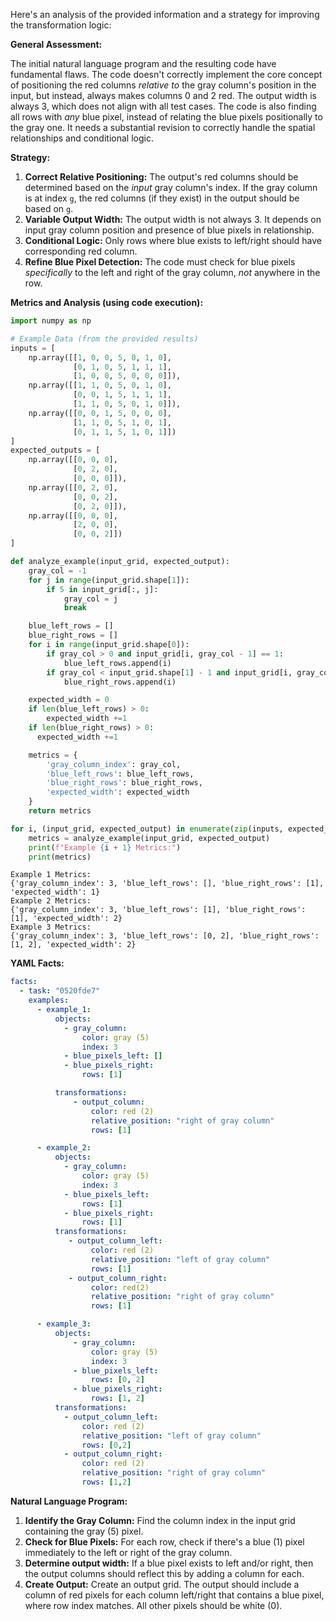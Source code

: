 Here's an analysis of the provided information and a strategy for improving the transformation logic:

**General Assessment:**

The initial natural language program and the resulting code have fundamental flaws. The code doesn't correctly implement the core concept of positioning the red columns *relative to* the gray column's position in the input, but instead, always makes columns 0 and 2 red. The output width is always 3, which does not align with all test cases. The code is also finding all rows with *any* blue pixel, instead of relating the blue pixels positionally to the gray one. It needs a substantial revision to correctly handle the spatial relationships and conditional logic.

**Strategy:**

1.  **Correct Relative Positioning:** The output's red columns should be determined based on the *input* gray column's index. If the gray column is at index `g`, the red columns (if they exist) in the output should be based on `g`.
2.  **Variable Output Width:** The output width is not always 3. It depends on input gray column position and presence of blue pixels in relationship.
3.  **Conditional Logic:** Only rows where blue exists to left/right should have corresponding red column.
4.  **Refine Blue Pixel Detection:** The code must check for blue pixels *specifically* to the left and right of the gray column, *not* anywhere in the row.

**Metrics and Analysis (using code execution):**


``` python
import numpy as np

# Example Data (from the provided results)
inputs = [
    np.array([[1, 0, 0, 5, 0, 1, 0],
              [0, 1, 0, 5, 1, 1, 1],
              [1, 0, 0, 5, 0, 0, 0]]),
    np.array([[1, 1, 0, 5, 0, 1, 0],
              [0, 0, 1, 5, 1, 1, 1],
              [1, 1, 0, 5, 0, 1, 0]]),
    np.array([[0, 0, 1, 5, 0, 0, 0],
              [1, 1, 0, 5, 1, 0, 1],
              [0, 1, 1, 5, 1, 0, 1]])
]
expected_outputs = [
    np.array([[0, 0, 0],
              [0, 2, 0],
              [0, 0, 0]]),
    np.array([[0, 2, 0],
              [0, 0, 2],
              [0, 2, 0]]),
    np.array([[0, 0, 0],
              [2, 0, 0],
              [0, 0, 2]])
]

def analyze_example(input_grid, expected_output):
    gray_col = -1
    for j in range(input_grid.shape[1]):
        if 5 in input_grid[:, j]:
            gray_col = j
            break

    blue_left_rows = []
    blue_right_rows = []
    for i in range(input_grid.shape[0]):
        if gray_col > 0 and input_grid[i, gray_col - 1] == 1:
            blue_left_rows.append(i)
        if gray_col < input_grid.shape[1] - 1 and input_grid[i, gray_col + 1] == 1:
            blue_right_rows.append(i)

    expected_width = 0
    if len(blue_left_rows) > 0:
        expected_width +=1
    if len(blue_right_rows) > 0:
      expected_width +=1

    metrics = {
        'gray_column_index': gray_col,
        'blue_left_rows': blue_left_rows,
        'blue_right_rows': blue_right_rows,
        'expected_width': expected_width
    }
    return metrics

for i, (input_grid, expected_output) in enumerate(zip(inputs, expected_outputs)):
    metrics = analyze_example(input_grid, expected_output)
    print(f"Example {i + 1} Metrics:")
    print(metrics)


```
```
Example 1 Metrics:
{'gray_column_index': 3, 'blue_left_rows': [], 'blue_right_rows': [1], 'expected_width': 1}
Example 2 Metrics:
{'gray_column_index': 3, 'blue_left_rows': [1], 'blue_right_rows': [1], 'expected_width': 2}
Example 3 Metrics:
{'gray_column_index': 3, 'blue_left_rows': [0, 2], 'blue_right_rows': [1, 2], 'expected_width': 2}

```
**YAML Facts:**


```yaml
facts:
  - task: "0520fde7"
    examples:
      - example_1:
          objects:
            - gray_column:
                color: gray (5)
                index: 3
            - blue_pixels_left: []
            - blue_pixels_right:
                rows: [1]

          transformations:
              - output_column:
                  color: red (2)
                  relative_position: "right of gray column"
                  rows: [1]

      - example_2:
          objects:
            - gray_column:
                color: gray (5)
                index: 3
            - blue_pixels_left:
                rows: [1]
            - blue_pixels_right:
                rows: [1]
          transformations:
             - output_column_left:
                  color: red (2)
                  relative_position: "left of gray column"
                  rows: [1]
             - output_column_right:
                  color: red(2)
                  relative_position: "right of gray column"
                  rows: [1]

      - example_3:
          objects:
              - gray_column:
                  color: gray (5)
                  index: 3
              - blue_pixels_left:
                  rows: [0, 2]
              - blue_pixels_right:
                  rows: [1, 2]
          transformations:
            - output_column_left:
                color: red (2)
                relative_position: "left of gray column"
                rows: [0,2]
            - output_column_right:
                color: red (2)
                relative_position: "right of gray column"
                rows: [1,2]

```


**Natural Language Program:**

1.  **Identify the Gray Column:** Find the column index in the input grid containing the gray (5) pixel.
2.  **Check for Blue Pixels:** For each row, check if there's a blue (1) pixel immediately to the left or right of the gray column.
3. **Determine output width:** If a blue pixel exists to left and/or right, then the output columns should reflect this by adding a column for each.
4.  **Create Output:** Create an output grid. The output should include a column of red pixels for each column left/right that contains a blue pixel, where row index matches. All other pixels should be white (0).


